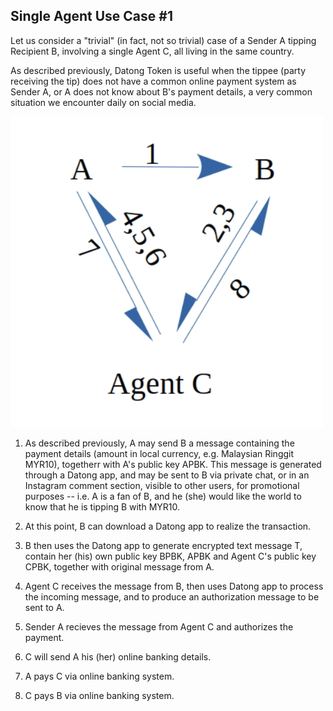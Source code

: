 <h2> Single Agent Use Case #1 </h2>

Let us consider a "trivial" (in fact, not so trivial) case of a Sender A tipping Recipient B, involving a single Agent C, all living in the same country.

As described previously, Datong Token is useful when the tippee (party receiving the tip) does not have a common online payment system as Sender A, or A does not know about B's payment details, a very common situation we encounter daily on social media.

<img src="https://github.com/udexon/DatongToken/blob/master/one_agent.png" width=500>

1. As described previously, A may send B a message containing the payment details (amount in local currency, e.g. Malaysian Ringgit MYR10), togetherr with A's public key APBK. This message is generated through a Datong app, and may be sent to B via private chat, or in an Instagram comment section, visible to other users, for promotional purposes -- i.e. A is a fan of B, and he (she) would like the world to know that he is tipping B with MYR10.

2. At this point, B can download a Datong app to realize the transaction.

3. B then uses the Datong app to generate encrypted text message T, contain her (his) own public key BPBK, APBK and Agent C's public key CPBK, together with original message from A.

4. Agent C receives the message from B, then uses Datong app to process the incoming message, and to produce an authorization message to be sent to A.

5. Sender A recieves the message from Agent C and authorizes the payment. 

6. C will send A his (her) online banking details.

7. A pays C via online banking system.

8. C pays B via online banking system.

